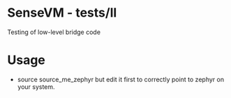 
# SenseVM - tests/ll

Testing of low-level bridge code

# Usage

- source source_me_zephyr but edit it first to correctly
  point to zephyr on your system.

